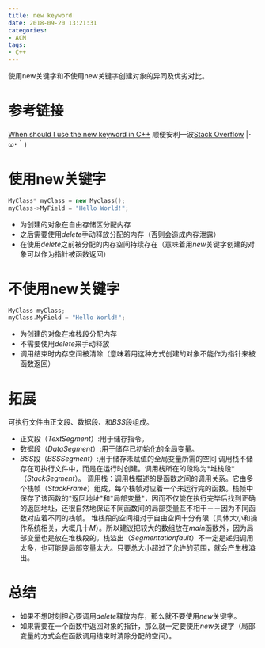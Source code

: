 ```yaml
---
title: new keyword
date: 2018-09-20 13:21:31
categories:
- ACM
tags:
- C++
---
```

使用new关键字和不使用new关键字创建对象的异同及优劣对比。
<!--more-->
# 参考链接
[When should I use the new keyword in C++](https://stackoverflow.com/questions/655065/when-should-i-use-the-new-keyword-in-c)
顺便安利一波[Stack Overflow](https://stackoverflow.com/) |･ω･｀)
# 使用new关键字
```C++
MyClass* myClass = new Myclass();
myClass->MyField = "Hello World!";
```
- 为创建的对象在自由存储区分配内存
- 之后需要使用$delete$手动释放分配的内存（否则会造成内存泄露）
- 在使用$delete$之前被分配的内存空间持续存在（意味着用$new$关键字创建的对象可以作为指针被函数返回）
# 不使用new关键字
```C++
MyClass myClass;
myClass.MyField = "Hello World!";
```
- 为创建的对象在堆栈段分配内存
- 不需要使用$delete$来手动释放
- 调用结束时内存空间被清除（意味着用这种方式创建的对象不能作为指针来被函数返回）
# 拓展
可执行文件由正文段、数据段、和$BSS$段组成。
- 正文段（$Text Segment$）:用于储存指令。
- 数据段（$Data Segment$）:用于储存已初始化的全局变量。
- $BSS$段（$BSS Segment$）:用于储存未赋值的全局变量所需的空间
调用栈不储存在可执行文件中，而是在运行时创建。调用栈所在的段称为\*堆栈段\*（$Stack Segment$）。
调用栈：调用栈描述的是函数之间的调用关系。它由多个栈帧（$Stack Frame$）组成，每个栈帧对应着一个未运行完的函数。栈帧中保存了该函数的\*返回地址\*和\*局部变量\*，因而不仅能在执行完毕后找到正确的返回地址，还很自然地保证不同函数间的局部变量互不相干－－因为不同函数对应着不同的栈帧。
堆栈段的空间相对于自由空间十分有限（具体大小和操作系统相关，大概几十$M$）。所以建议把较大的数组放在$main$函数外，因为局部变量也是放在堆栈段的。栈溢出（$Segmentation fault$）不一定是递归调用太多，也可能是局部变量太大。只要总大小超过了允许的范围，就会产生栈溢出。
# 总结
- 如果不想时刻担心要调用$delete$释放内存，那么就不要使用$new$关键字。
- 如果需要在一个函数中返回对象的指针，那么就一定要使用$new$关键字（局部变量的方式会在函数调用结束时清除分配的空间）。